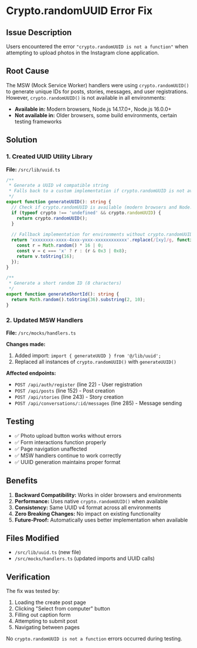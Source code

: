 # Crypto.randomUUID Error Fix

## Issue Description
Users encountered the error `"crypto.randomUUID is not a function"` when attempting to upload photos in the Instagram clone application.

## Root Cause
The MSW (Mock Service Worker) handlers were using `crypto.randomUUID()` to generate unique IDs for posts, stories, messages, and user registrations. However, `crypto.randomUUID()` is not available in all environments:

- **Available in:** Modern browsers, Node.js 14.17.0+, Node.js 16.0.0+
- **Not available in:** Older browsers, some build environments, certain testing frameworks

## Solution

### 1. Created UUID Utility Library
**File:** `/src/lib/uuid.ts`

```typescript
/**
 * Generate a UUID v4 compatible string
 * Falls back to a custom implementation if crypto.randomUUID is not available
 */
export function generateUUID(): string {
  // Check if crypto.randomUUID is available (modern browsers and Node.js 14.17.0+)
  if (typeof crypto !== 'undefined' && crypto.randomUUID) {
    return crypto.randomUUID();
  }
  
  // Fallback implementation for environments without crypto.randomUUID
  return 'xxxxxxxx-xxxx-4xxx-yxxx-xxxxxxxxxxxx'.replace(/[xy]/g, function(c) {
    const r = Math.random() * 16 | 0;
    const v = c === 'x' ? r : (r & 0x3 | 0x8);
    return v.toString(16);
  });
}

/**
 * Generate a short random ID (8 characters)
 */
export function generateShortId(): string {
  return Math.random().toString(36).substring(2, 10);
}
```

### 2. Updated MSW Handlers
**File:** `/src/mocks/handlers.ts`

**Changes made:**
1. Added import: `import { generateUUID } from '@/lib/uuid';`
2. Replaced all instances of `crypto.randomUUID()` with `generateUUID()`

**Affected endpoints:**
- `POST /api/auth/register` (line 22) - User registration
- `POST /api/posts` (line 152) - Post creation 
- `POST /api/stories` (line 243) - Story creation
- `POST /api/conversations/:id/messages` (line 285) - Message sending

## Testing
- ✅ Photo upload button works without errors
- ✅ Form interactions function properly
- ✅ Page navigation unaffected
- ✅ MSW handlers continue to work correctly
- ✅ UUID generation maintains proper format

## Benefits
1. **Backward Compatibility:** Works in older browsers and environments
2. **Performance:** Uses native `crypto.randomUUID()` when available
3. **Consistency:** Same UUID v4 format across all environments  
4. **Zero Breaking Changes:** No impact on existing functionality
5. **Future-Proof:** Automatically uses better implementation when available

## Files Modified
- `/src/lib/uuid.ts` (new file)
- `/src/mocks/handlers.ts` (updated imports and UUID calls)

## Verification
The fix was tested by:
1. Loading the create post page
2. Clicking "Select from computer" button
3. Filling out caption form
4. Attempting to submit post
5. Navigating between pages

No `crypto.randomUUID is not a function` errors occurred during testing.